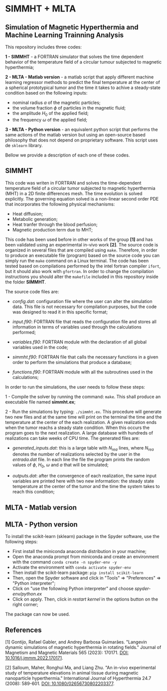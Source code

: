 # SIMMHT + MLTA 

## Simulation of Magnetic Hyperthermia and Machine Learning Trainning Analysis

This repository includes three codes:

**1 - SIMMHT** - a FORTRAN simulator that solves the time dependent behavior of the temperature field of a circular tumour subjected to magnetic hyperthermia;

**2 - MLTA - Matlab version** - a matlab script that apply different machine learning regressor methods to predict the final temperature at the center of a spherical prototypical tumor and the time it takes to achive a steady-state condition based on the following inputs:
- nominal radius $a$ of the magnetic particles;
- the volume fraction $\phi$ of particles in the magnetic fluid;
- the amplitude $H_0$ of the applied field;
- the frequency $\omega$ of the applied field;
 
**3 - MLTA - Python version** - an equivalent python script that performs the same actions of the matlab version but using an open-source based philosophy that does not depend on proprietary software. This script uses de `sklearn` library.

Bellow we provide a description of each one of these codes.
  
## SIMMHT

This code was writen in FORTRAN and solves the time-dependent temperature field of a circular tumor subjected to magnetic hyperthermia (MHT) in a 2D finite differences mesh. The time evolution is solved explicitly. The governing equation solved is a non-linear second order PDE that incorporates the following physical mechanisms:

- Heat diffusion;
- Metabolic generation;
- Heat tranfer through the blood perfusion;
- Magnetic production term due to MHT;

This code has been used before in other works of the group **[1]** and has been validated using an experimental in-vivo work **[2]**. The source code is organized in several files that are compiled using `make`. Therefore, in order to produce an executable file (program) based on the source code you can simply run the `make` command on a Linux terminal. The code has been tested based on compilations performed by the intel fortran compiler `ifort`, but it should also work with `gfortran`. In order to change the compilation instructions you should alter the `makefile` included in this repository inside the folder **SIMMHT**.

The source code files are:

- *config.dat*: configuration file where the user can alter the simulation data. This file is not necessary for compilation purposes, but the code was designed to read it in this specific format;
  
- *input.f90*: FORTRAN file that reads the configuration file and stores all information in terms of variables used through the calculations performed;
  
- *variables.f90*: FORTRAN module with the declaration of all global variables used in the code;
  
- *simmht.f90*: FORTRAN file that calls the necessary functions in a given order to perform the simulations that produce a database;
  
- *functions.f90*: FORTRAN module with all the subroutines used in the calculations;

In order to run the simulations, the user needs to follow these steps:

1 - Compile the solver by running the command: `make`. This shall produce an executable file named **simmht.ex**;

2 - Run the simulations by typing: `./simmht.ex`. This procedure will generate two new files and at the same time will print on the terminal the time and the temperature at the center of the each realization. A given realization ends when the tumor reachs a steady state condition. When this occurs the program goes to the next realization. A large database with hundreds of realizations can take weeks of CPU time. The generated files are:

- *generated_inputs.dat*: this is a large table with $N_{rea}$ lines, where $N_{rea}$ denotes the number of realizations selected by the user in the *entrada.dat* file. In each line the file the program prints the random values of $\phi$, $H_0$, $\omega$ and $a$ that will be simulated;
    
- *outputs.dat*: after the convergence of each realization, the same input variables are printed here with two new information: the steady state temperature at the center of the tumor and the time the system takes to reach this condition;

## MLTA - Matlab version

## MLTA - Python version

To install the scikit-learn (sklearn) package in the Spyder software, use the following steps:

- First install the miniconda anaconda distribution in your machine;
- Open the anaconda prompt from miniconda and create an environment with the command `conda create -n spyder-env -y`
- Activate the environment with `conda activate spyder-env`
- Then install the scikit-learn package: `pip install scikit-learn`
- Then, open the Spyder software and click in "Tools" => "Preferences" => "Python interpreter";
- Click on "use the following Python interpreter" and choose *spyder-env/python.ex*
- Click on apply. Then, click in *restart kernel* in the options button on the right corner;

The package can now be used.

## References

[1] Gontijo, Rafael Gabler, and Andrey Barbosa Guimarães. "Langevin dynamic simulations of magnetic hyperthermia in rotating fields." Journal of Magnetism and Magnetic Materials 565 (2023): 170171. [DOI: 10.1016/j.jmmm.2022.170171](https://doi.org/10.1016/j.jmmm.2022.170171).

[2] Salloum, Maher, Ronghui Ma, and Liang Zhu. "An in-vivo experimental study of temperature elevations in animal tissue during magnetic nanoparticle hyperthermia." International Journal of Hyperthermia 24.7 (2008): 589-601. [DOI: 10.1080/02656730802203377](https://doi.org/10.1080/02656730802203377).